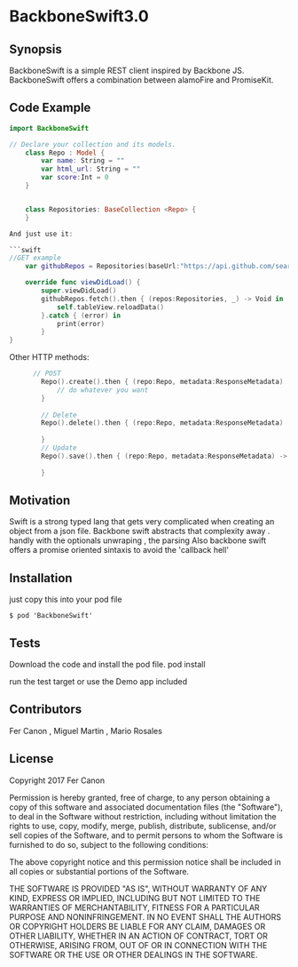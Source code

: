 # BackboneSwift3.0
## Synopsis

BackboneSwift is a simple REST client inspired by Backbone JS. BackboneSwift offers a combination between alamoFire and PromiseKit. 

## Code Example
```swift
import BackboneSwift

// Declare your collection and its models.  
	class Repo : Model {
	    var name: String = ""
	    var html_url: String = ""
	    var score:Int = 0
	}


	class Repositories: BaseCollection <Repo> {
	}

And just use it:

```swift
//GET example 
	var githubRepos = Repositories(baseUrl:"https://api.github.com/search/repositories?q=language:swift&sort=stars&order=desc")

	override func viewDidLoad() {
		super.viewDidLoad()
		githubRepos.fetch().then { (repos:Repositories, _) -> Void in
			self.tableView.reloadData()
		}.catch { (error) in
			print(error)
		}
}
```
Other HTTP methods:
```swift
      // POST
        Repo().create().then { (repo:Repo, metadata:ResponseMetadata)  -> Void in
            // do whatever you want 
        }
        
        // Delete
        Repo().delete().then { (repo:Repo, metadata:ResponseMetadata)  -> Void in
            
        }
        // Update
        Repo().save().then { (repo:Repo, metadata:ResponseMetadata) -> Void in
            
        }
```

## Motivation

Swift is a strong typed lang that gets very complicated when creating an object from a json file. 
Backbone swift abstracts that complexity away . handly with the optionals unwraping , the parsing 
    Also backbone swift offers a promise oriented sintaxis to avoid the 'callback hell' 

## Installation
just copy this into your pod file 

	$ pod 'BackboneSwift'

## Tests

Download the code and install the pod file. 
 pod install

run the test target or use the Demo app included

## Contributors

Fer Canon , Miguel Martin , Mario Rosales

## License

Copyright 2017 Fer Canon 

Permission is hereby granted, free of charge, to any person obtaining a copy of this software and associated documentation files (the "Software"), to deal in the Software without restriction, including without limitation the rights to use, copy, modify, merge, publish, distribute, sublicense, and/or sell copies of the Software, and to permit persons to whom the Software is furnished to do so, subject to the following conditions:

The above copyright notice and this permission notice shall be included in all copies or substantial portions of the Software.

THE SOFTWARE IS PROVIDED "AS IS", WITHOUT WARRANTY OF ANY KIND, EXPRESS OR IMPLIED, INCLUDING BUT NOT LIMITED TO THE WARRANTIES OF MERCHANTABILITY, FITNESS FOR A PARTICULAR PURPOSE AND NONINFRINGEMENT. IN NO EVENT SHALL THE AUTHORS OR COPYRIGHT HOLDERS BE LIABLE FOR ANY CLAIM, DAMAGES OR OTHER LIABILITY, WHETHER IN AN ACTION OF CONTRACT, TORT OR OTHERWISE, ARISING FROM, OUT OF OR IN CONNECTION WITH THE SOFTWARE OR THE USE OR OTHER DEALINGS IN THE SOFTWARE.
